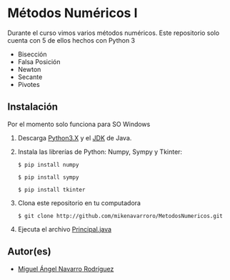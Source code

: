 # Métodos Numéricos I

Durante el curso vimos varios métodos numéricos. Este repositorio solo cuenta con 5 de ellos hechos con Python 3
* Bisección
* Falsa Posición
* Newton
* Secante
* Pivotes

## Instalación

Por el momento solo funciona para SO Windows

1. Descarga [Python3.X](python.org/downloads/) y el [JDK](https://www.oracle.com/java/technologies/javase-jdk8-downloads.html) de Java.

2. Instala las librerías de Python: Numpy, Sympy y Tkinter:

    ```$ pip install numpy```

    ```$ pip install sympy```

    ```$ pip install tkinter```

3. Clona este repositorio en tu computadora

    ```$ git clone http://github.com/mikenavarroro/MetodosNumericos.git```

4. Ejecuta el archivo [Principal.java](Principal.java)

## Autor(es)
* [Miguel Ángel Navarro Rodríguez](https://twitter.com/MikeNavarroR)
